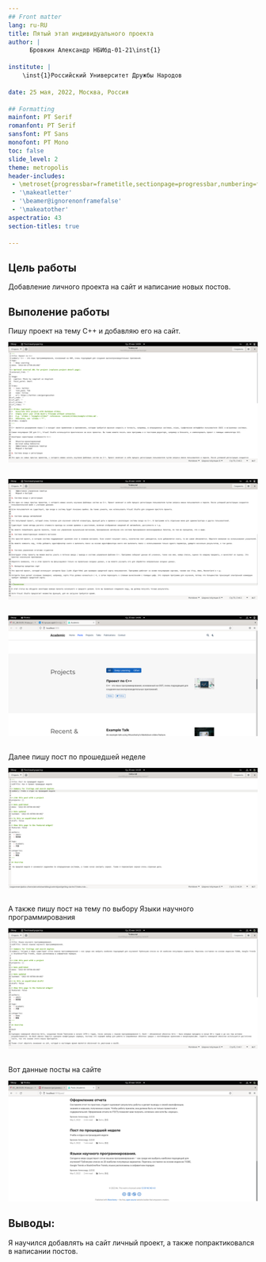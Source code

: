 ```yaml
---
## Front matter
lang: ru-RU
title: Пятый этап индивидуального проекта
author: |
	  Бровкин Александр НБИбд-01-21\inst{1}

institute: |
	\inst{1}Российский Университет Дружбы Народов

date: 25 мая, 2022, Москва, Россия

## Formatting
mainfont: PT Serif
romanfont: PT Serif
sansfont: PT Sans
monofont: PT Mono
toc: false
slide_level: 2
theme: metropolis
header-includes: 
 - \metroset{progressbar=frametitle,sectionpage=progressbar,numbering=fraction}
 - '\makeatletter'
 - '\beamer@ignorenonframefalse'
 - '\makeatother'
aspectratio: 43
section-titles: true

---
```


## Цель работы

Добавление личного проекта на сайт и написание новых постов.

## Выполение работы

Пишу проект на тему С++ и добавляю его на сайт.

![рис.1](image/1.png)

##

![рис.2](image/2.png)

##

![рис.3](image/3.png)

##

Далее пишу пост по прошедшей неделе

![рис.4](image/4.png)

##

А также пишу пост на тему по выбору Языки научного программирования

![рис.5](image/5.png)

##

Вот данные посты на сайте

![рис.6](image/6.png)

## Выводы:

Я научился добавлять на сайт личный проект, а также попрактиковался в написании постов.

